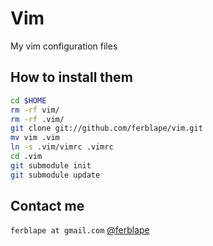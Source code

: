 # Vim

My vim configuration files

## How to install them

```bash
cd $HOME
rm -rf vim/
rm -rf .vim/
git clone git://github.com/ferblape/vim.git
mv vim .vim
ln -s .vim/vimrc .vimrc
cd .vim
git submodule init
git submodule update 
```

## Contact me

`ferblape at gmail.com`
[@ferblape](http://twitter.com/ferblape)

